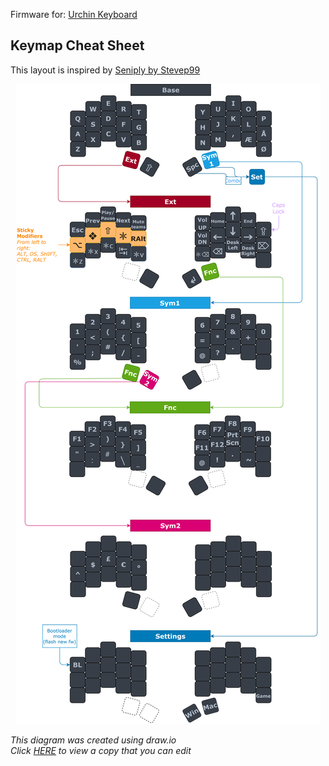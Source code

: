Firmware for: [Urchin Keyboard](https://github.com/duckyb/urchin)

## Keymap Cheat Sheet

This layout is inspired by [Seniply by Stevep99](https://stevep99.github.io/seniply/)

<div align="center">
  
  ![sweep-layout](https://github.com/henrik-palm/zmk-urchin/blob/dev/Palm%20Keyboard%20Layout.drawio.svg)

</div>


*This diagram was created using draw.io*  
*Click [HERE](https://viewer.diagrams.net/?tags=%7B%7D&lightbox=1&highlight=0000ff&edit=_blank&layers=1&nav=1&title=Palm%20Keyboard%20Layout.drawio&dark=auto#Uhttps%3A%2F%2Fraw.githubusercontent.com%2Fhenrik-palm%2Fzmk-urchin%2Fdev%2FPalm%2520Keyboard%2520Layout.drawio) to view a copy that you can edit*
